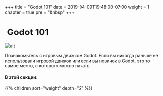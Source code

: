 +++
title = "Godot 101"
date = 2019-04-09T19:48:00-07:00
weight = 1
chapter = true
pre = "<i class='fas fa-graduation-cap fa-fw'></i>&nbsp"
+++

# <i class='fas fa-graduation-cap'></i>&nbsp;Godot 101

![alt](/godot_recipes/img/godot3_logo.png)

Познакомьтесь с игровым движком Godot. Если вы никогда раньше не использовали игровой движок или если вы новичок в Godot, это то самое место, с которого можно начать.

#### В этой секции:

{{% children  sort="weight" depth="2" %}}